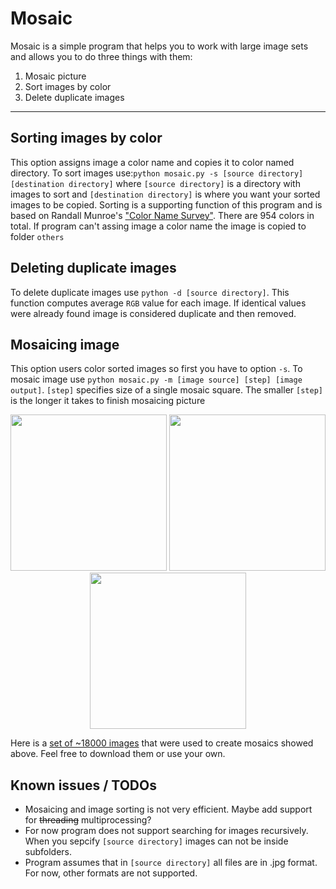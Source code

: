 # Mosaic #
Mosaic is a simple program that helps you to work with large image sets and allows you to do three things with them:
1. Mosaic picture
2. Sort images by color
3. Delete duplicate images
----------

## Sorting images by color ##
This option assigns image a color name and copies it to color named directory.
To sort images use:`python mosaic.py -s [source directory] [destination directory]` where `[source directory]` is a directory with images to sort and `[destination directory]` is where you want your sorted images to be copied.
Sorting is a supporting function of this program and is based on Randall Munroe's ["Color Name Survey"](http://blog.xkcd.com/2010/05/03/color-survey-results/). There are 954 colors in total. If program can't assing image a color name the image is copied to folder `others`

## Deleting duplicate images ##

To delete duplicate images use `python -d [source directory]`. This function computes average `RGB` value for each image. If identical values were already found image is considered duplicate and then removed.

## Mosaicing image ##

This option users color sorted images so first you have to option `-s`.
To mosaic image use `python mosaic.py -m [image source] [step] [image output]`. 
`[step]` specifies size of a single mosaic square. The smaller `[step]` is the longer it takes to finish mosaicing picture

<p align="center">
<img src="https://github.com/psobczak/mosaic2/blob/master/step5.jpg" width=250 height=250/> <img src="https://github.com/psobczak/mosaic2/blob/master/step10.jpg" width=250 height=250/> <img src="https://github.com/psobczak/mosaic2/blob/master/step20.jpg" width=250 height=250/>
</p>

Here is a [set of ~18000 images](https://ufile.io/vg8sjwzh) that were used to create mosaics showed above. Feel free to download them or use your own.

## Known issues / TODOs ##
- Mosaicing and image sorting is not very efficient. Maybe add support for ~~threading~~ multiprocessing?
- For now program does not support searching for images recursively. When you sepcify `[source directory]` images can not be inside subfolders.
- Program assumes that in `[source directory]` all files are in .jpg format. For now, other formats are not supported. 
